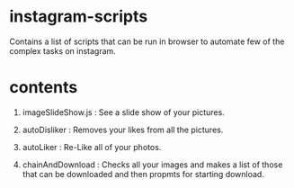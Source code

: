 # instagram-scripts
Contains a list of scripts that can be run in browser to automate few of the complex tasks on instagram.

# contents
1. imageSlideShow.js : See a slide show of your pictures.

2. autoDisliker : Removes your likes from all the pictures.

3. autoLiker : Re-Like all of your photos.

4. chainAndDownload : Checks all your images and makes a list of those that can be downloaded and then propmts for starting download.
